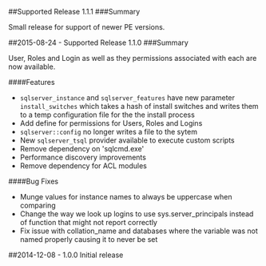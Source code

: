 ##Supported Release 1.1.1
###Summary

Small release for support of newer PE versions.

##2015-08-24 - Supported Release 1.1.0
###Summary

User, Roles and Login as well as they permissions associated with each are now available.

####Features
- `sqlserver_instance` and `sqlserver_features` have new parameter `install_switches` which takes a hash of install switches and writes them to a temp configuration file for the the install process
- Add define for permissions for Users, Roles and Logins
- `sqlserver::config` no longer writes a file to the sytem
- New `sqlserver_tsql` provider available to execute custom scripts
- Remove dependency on 'sqlcmd.exe'
- Performance discovery improvements
- Remove dependency for ACL modules

####Bug Fixes
- Munge values for instance names to always be uppercase when comparing
- Change the way we look up logins to use sys.server_principals instead of function that might not report correctly
- Fix issue with collation_name and databases where the variable was not named properly causing it to never be set

##2014-12-08 - 1.0.0
Initial release
